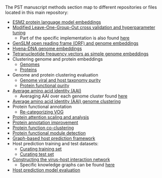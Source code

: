 The PST manuscript methods section map to different repositories or files located in this main repository:

- [ESM2 protein language model embeddings](https://github.com/cody-mar10/esm_embed/tree/main)
- [Modified Leave-One-Group-Out cross validation and hyperparameter tuning](https://github.com/cody-mar10/lightning-crossval)
    - Part of the specific implementation is also found [here](../src/pst/training/)
- [GenSLM open reading frame (ORF) and genome embeddings](genome_embeddings/genslm_embed/)
- [Hyena-DNA genome embeddings](genome_embeddings/hyena-dna-embed/)
- [Tetranucleotide frequency vectors as simple genome embeddings](genome_embeddings/kmer.ipynb)
- Clustering genome and protein embeddings
    - [Genomes](genome_embeddings/clustering.ipynb)
    - [Proteins](protein_embeddings/clustering.ipynb)
- Genome and protein clustering evaluation
    - [Genome viral and host taxonomy purity](genome_embeddings/evaluations/taxonomy_purity.ipynb)
    - [Protein functional purity](protein_embeddings/evaluations/functional_purity.ipynb)
- [Average amino acid identity (AAI)](genome_embeddings/evaluations/AAI.ipynb)
    - Averaging AAI over each genome cluster found [here](genome_embeddings/evaluations/average_AAI_per_cluster.ipynb)
- [Average amino acid identity (AAI) genome clustering](genome_embeddings/evaluations/AAI.ipynb)
- Protein functional annotation
    - [Re-categorizing VOG](protein_embeddings/annotations/relabel_VOG.ipynb)
- [Protein attention scaling and analysis](protein_embeddings/evaluations/attention.ipynb)
- [Protein annotation improvement](protein_embeddings/evaluations/annotation_improvement.ipynb)
- [Protein function co-clustering](protein_embeddings/evaluations/function_co-clustering.ipynb)
- [Protein functional module detection](protein_embeddings/evaluations/functional_module_detection.ipynb)
- [Graph-based host prediction framework](https://github.com/cody-mar10/PST_host_prediction)
- Host prediction training and test datasets:
    - [Curating training set](https://github.com/cody-mar10/PST_host_prediction/blob/main/data/training_set_hosts.ipynb)
    - [Curating test set](https://github.com/cody-mar10/PST_host_prediction/blob/main/data/test_set_hosts.ipynb)
- [Constructing the virus-host interaction network](https://github.com/cody-mar10/PST_host_prediction/blob/main/data/create_knowledge_graph.ipynb)
    - Specific knowledge graphs can be found [here](https://github.com/cody-mar10/PST_host_prediction/blob/main/data/knowledge_graphs)
- [Host prediction model evaluation](https://github.com/cody-mar10/PST_host_prediction/blob/main/evaluations/iPHoP_test_set_evaluation.ipynb)